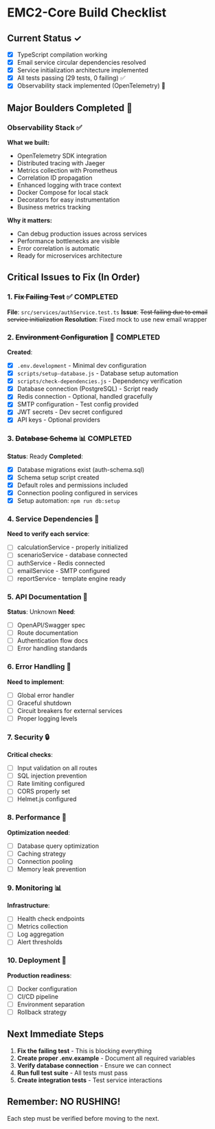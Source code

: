 # EMC2-Core Build Checklist

## Current Status ✓
- [x] TypeScript compilation working
- [x] Email service circular dependencies resolved
- [x] Service initialization architecture implemented
- [x] All tests passing (29 tests, 0 failing) ✅
- [x] Observability stack implemented (OpenTelemetry) 🔭

## Major Boulders Completed 🏯

### Observability Stack ✅
**What we built:**
- OpenTelemetry SDK integration
- Distributed tracing with Jaeger
- Metrics collection with Prometheus
- Correlation ID propagation
- Enhanced logging with trace context
- Docker Compose for local stack
- Decorators for easy instrumentation
- Business metrics tracking

**Why it matters:**
- Can debug production issues across services
- Performance bottlenecks are visible
- Error correlation is automatic
- Ready for microservices architecture

## Critical Issues to Fix (In Order)

### 1. ~~Fix Failing Test~~ ✅ COMPLETED
**File**: `src/services/authService.test.ts`
**Issue**: ~~Test failing due to email service initialization~~
**Resolution**: Fixed mock to use new email wrapper

### 2. ~~Environment Configuration~~ 🔧 COMPLETED
**Created**:
- [x] `.env.development` - Minimal dev configuration
- [x] `scripts/setup-database.js` - Database setup automation
- [x] `scripts/check-dependencies.js` - Dependency verification
- [x] Database connection (PostgreSQL) - Script ready
- [x] Redis connection - Optional, handled gracefully
- [x] SMTP configuration - Test config provided
- [x] JWT secrets - Dev secret configured
- [x] API keys - Optional providers

### 3. ~~Database Schema~~ 📊 COMPLETED
**Status**: Ready
**Completed**:
- [x] Database migrations exist (auth-schema.sql)
- [x] Schema setup script created
- [x] Default roles and permissions included
- [x] Connection pooling configured in services
- [x] Setup automation: `npm run db:setup`

### 4. Service Dependencies 🔗
**Need to verify each service**:
- [ ] calculationService - properly initialized
- [ ] scenarioService - database connected
- [ ] authService - Redis connected
- [ ] emailService - SMTP configured
- [ ] reportService - template engine ready

### 5. API Documentation 📖
**Status**: Unknown
**Need**:
- [ ] OpenAPI/Swagger spec
- [ ] Route documentation
- [ ] Authentication flow docs
- [ ] Error handling standards

### 6. Error Handling 🚨
**Need to implement**:
- [ ] Global error handler
- [ ] Graceful shutdown
- [ ] Circuit breakers for external services
- [ ] Proper logging levels

### 7. Security 🔒
**Critical checks**:
- [ ] Input validation on all routes
- [ ] SQL injection prevention
- [ ] Rate limiting configured
- [ ] CORS properly set
- [ ] Helmet.js configured

### 8. Performance 🚀
**Optimization needed**:
- [ ] Database query optimization
- [ ] Caching strategy
- [ ] Connection pooling
- [ ] Memory leak prevention

### 9. Monitoring 📊
**Infrastructure**:
- [ ] Health check endpoints
- [ ] Metrics collection
- [ ] Log aggregation
- [ ] Alert thresholds

### 10. Deployment 🚢
**Production readiness**:
- [ ] Docker configuration
- [ ] CI/CD pipeline
- [ ] Environment separation
- [ ] Rollback strategy

## Next Immediate Steps

1. **Fix the failing test** - This is blocking everything
2. **Create proper .env.example** - Document all required variables
3. **Verify database connection** - Ensure we can connect
4. **Run full test suite** - All tests must pass
5. **Create integration tests** - Test service interactions

## Remember: NO RUSHING! 
Each step must be verified before moving to the next.
